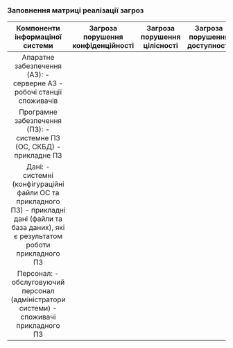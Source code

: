 ### Заповнення матриці реалізації загроз 

| Компоненти інформаціної системи | Загроза порушення конфіденційності | Загроза порушення цілісності | Загроза порушення доступності |
| :---: | :---: | :---: | :---: |
|Апаратне забезпечення (АЗ):   - серверне АЗ   - робочі станції споживачів| | | |
|Програмне забезпечення (ПЗ): - системне ПЗ (ОС, СКБД) - прикладне ПЗ| | | |
|Дані: - системні (конфігураційні файли ОС та прикладного ПЗ) - прикладні дані (файли та база даних), які є результатом роботи прикладного ПЗ| | | |
|Персонал: - обслуговуючий персонал (адміністратори системи) - споживачі прикладного ПЗ| | | |
